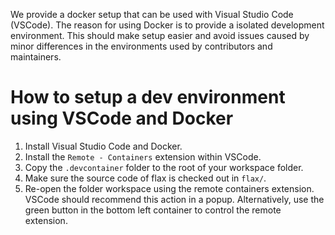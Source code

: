 We provide a docker setup that can be used with Visual Studio Code (VSCode).
The reason for using Docker is to provide a isolated development environment.
This should make setup easier and avoid issues caused by minor differences in
the environments used by contributors and maintainers.


# How to setup a dev environment using VSCode and Docker

1. Install Visual Studio Code and Docker.
2. Install the `Remote - Containers` extension within VSCode.
3. Copy the `.devcontainer` folder to the root of your workspace folder.
4. Make sure the source code of flax is checked out in `flax/`.
5. Re-open the folder workspace using the remote containers extension.
   VSCode should recommend this action in a popup. Alternatively,
   use the green button in the bottom left container to control the
   remote extension.